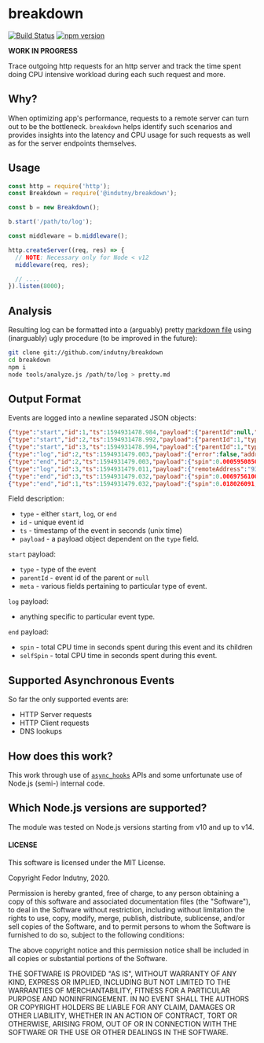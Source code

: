 # breakdown
[![Build Status](https://secure.travis-ci.org/@indutny/breakdown.svg)](http://travis-ci.org/@indutny/breakdown)
[![npm version](https://badge.fury.io/js/%40indutny%2Fbreakdown.svg)](https://badge.fury.io/js/%40indutny%2Fbreakdown)

**WORK IN PROGRESS**

Trace outgoing http requests for an http server and track the time spent
doing CPU intensive workload during each such request and more.

## Why?

When optimizing app's performance, requests to a remote server can turn out to
be the bottleneck. `breakdown` helps identify such scenarios and provides
insights into the latency and CPU usage for such requests as well as for the
server endpoints themselves.

## Usage

```js
const http = require('http');
const Breakdown = require('@indutny/breakdown');

const b = new Breakdown();

b.start('/path/to/log');

const middleware = b.middleware();

http.createServer((req, res) => {
  // NOTE: Necessary only for Node < v12
  middleware(req, res);

  // ....
}).listen(8000);
```

## Analysis

Resulting log can be formatted into a (arguably) pretty [markdown file][sample]
using (inarguably) ugly procedure (to be improved in the future):
```sh
git clone git://github.com/indutny/breakdown
cd breakdown
npm i
node tools/analyze.js /path/to/log > pretty.md
```

## Output Format

Events are logged into a newline separated JSON objects:
```json
{"type":"start","id":1,"ts":1594931478.984,"payload":{"parentId":null,"type":"HTTP_SERVER_REQUEST","meta":{"method":"GET","headers":{"host":"127.0.0.1:8000","user-agent":"curl/7.54.0","accept":"*/*"},"url":"/a"}}}
{"type":"start","id":2,"ts":1594931478.992,"payload":{"parentId":1,"type":"DNS_LOOKUP","meta":{"family":"any","hostname":"example.com"}}}
{"type":"start","id":3,"ts":1594931478.994,"payload":{"parentId":1,"type":"HTTP_CLIENT_REQUEST","meta":{"method":"GET","path":"/","headers":{"host":"example.com"}}}}
{"type":"log","id":2,"ts":1594931479.003,"payload":{"error":false,"address":"93.184.216.34"}}
{"type":"end","id":2,"ts":1594931479.003,"payload":{"spin":0.0005950850000000001,"selfSpin":0.0005950850000000001}}
{"type":"log","id":3,"ts":1594931479.011,"payload":{"remoteAddress":"93.184.216.34","remotePort":80}}
{"type":"end","id":3,"ts":1594931479.032,"payload":{"spin":0.006975610000000001,"selfSpin":0.006975610000000001}}
{"type":"end","id":1,"ts":1594931479.032,"payload":{"spin":0.018026091,"selfSpin":0.010455395999999999}}
```

Field description:

* `type` - either `start`, `log`, or `end`
* `id` - unique event id
* `ts` - timestamp of the event in seconds (unix time)
* `payload` - a payload object dependent on the `type` field.

`start` payload:
* `type` - type of the event
* `parentId` - event id of the parent or `null`
* `meta` - various fields pertaining to particular type of event.

`log` payload:
- anything specific to particular event type.

`end` payload:
* `spin` - total CPU time in seconds spent during this event and its children
* `selfSpin` - total CPU time in seconds spent during this event.

## Supported Asynchronous Events

So far the only supported events are:

* HTTP Server requests
* HTTP Client requests
* DNS lookups

## How does this work?

This work through use of [`async_hooks`][0] APIs and some unfortunate use of
Node.js (semi-) internal code.

## Which Node.js versions are supported?

The module was tested on Node.js versions starting from v10 and up to v14.

#### LICENSE

This software is licensed under the MIT License.

Copyright Fedor Indutny, 2020.

Permission is hereby granted, free of charge, to any person obtaining a
copy of this software and associated documentation files (the
"Software"), to deal in the Software without restriction, including
without limitation the rights to use, copy, modify, merge, publish,
distribute, sublicense, and/or sell copies of the Software, and to permit
persons to whom the Software is furnished to do so, subject to the
following conditions:

The above copyright notice and this permission notice shall be included
in all copies or substantial portions of the Software.

THE SOFTWARE IS PROVIDED "AS IS", WITHOUT WARRANTY OF ANY KIND, EXPRESS
OR IMPLIED, INCLUDING BUT NOT LIMITED TO THE WARRANTIES OF
MERCHANTABILITY, FITNESS FOR A PARTICULAR PURPOSE AND NONINFRINGEMENT. IN
NO EVENT SHALL THE AUTHORS OR COPYRIGHT HOLDERS BE LIABLE FOR ANY CLAIM,
DAMAGES OR OTHER LIABILITY, WHETHER IN AN ACTION OF CONTRACT, TORT OR
OTHERWISE, ARISING FROM, OUT OF OR IN CONNECTION WITH THE SOFTWARE OR THE
USE OR OTHER DEALINGS IN THE SOFTWARE.

[0]: https://nodejs.org/api/async_hooks.html
[sample]: https://github.com/indutny/breakdown/blob/master/sample.md
